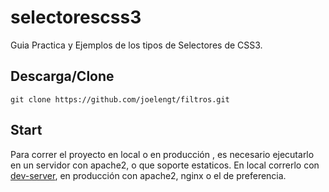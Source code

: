 # selectorescss3
Guia Practica y Ejemplos de los tipos de Selectores de CSS3.

## Descarga/Clone
```
git clone https://github.com/joelengt/filtros.git
```

## Start
Para correr el proyecto en local o en producción , es necesario ejecutarlo en un servidor con apache2, o que soporte estaticos.
En local correrlo con [dev-server](https://www.npmjs.com/package/dev-server), en producción con apache2, nginx o el de preferencia.
